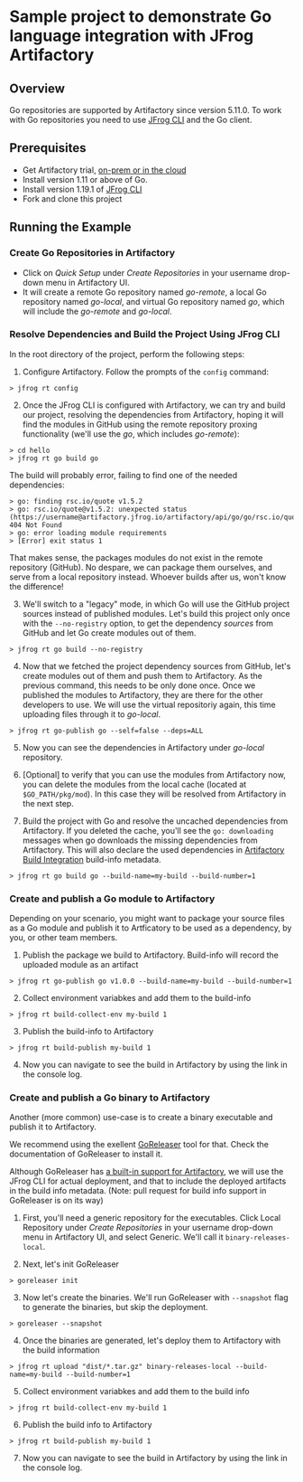 # Sample project to demonstrate Go language integration with JFrog Artifactory

## Overview
Go repositories are supported by Artifactory since version 5.11.0.
To work with Go repositories you need to use [JFrog CLI](https://www.jfrog.com/confluence/display/CLI/CLI+for+JFrog+Artifactory) and the Go client.

## Prerequisites
* Get Artifactory trial, [on-prem or in the cloud](https://jfrog.com/artifactory/free-trial/)
* Install version 1.11 or above of Go.
* Install version 1.19.1 of [JFrog CLI](https://jfrog.com/getcli/)
* Fork and clone this project

## Running the Example
### Create Go Repositories in Artifactory
* Click on *Quick Setup* under *Create Repositories* in your username drop-down menu in Artifactory UI.
* It will create a remote Go repository named *go-remote*, a local Go repository named *go-local*, and virtual Go repository named *go*, which will include the *go-remote* and *go-local*.

### Resolve Dependencies and Build the Project Using JFrog CLI
In the root directory of the project, perform the following steps:

1. Configure Artifactory. Follow the prompts of the `config` command: 

`> jfrog rt config`

2. Once the JFrog CLI is configured with Artifactory, we can try and build our project, resolving the dependencies from Artifactory, hoping it will find the modules in GitHub using the remote repository proxing functionality (we'll use the *go*, which includes *go-remote*):

```
> cd hello
> jfrog rt go build go
```

The build will probably error, failing to find one of the needed dependencies:
```
> go: finding rsc.io/quote v1.5.2
> go: rsc.io/quote@v1.5.2: unexpected status (https://username@artifactory.jfrog.io/artifactory/api/go/go/rsc.io/quote/@v/v1.5.2.info): 404 Not Found
> go: error loading module requirements
> [Error] exit status 1
```

That makes sense, the packages modules do not exist in the remote repository (GitHub). No despare, we can package them ourselves, and serve from a local repository instead. Whoever builds after us, won't know the difference!

3. We'll switch to a "legacy" mode, in which Go will use the GitHub project sources instead of published modules. Let's build this project only once with the `--no-registry` option, to get the dependency *sources* from GitHub and let Go create modules out of them.

`> jfrog rt go build --no-registry`

4. Now that we fetched the project dependency sources from GitHub, let's create modules out of them and push them to Artifactory. As the previous command, this needs to be only done once. Once we published the modules to Artifactory, they are there for the other developers to use. We will use the virtual repositoriy again, this time uploading files through it to *go-local*.

`> jfrog rt go-publish go --self=false --deps=ALL`

5. Now you can see the dependencies in Artifactory under *go-local* repository.

6. [Optional] to verify that you can use the modules from Artifactory now, you can delete the modules from the local cache (located at `$GO_PATH/pkg/mod`). In this case they will be resolved from Artifactory in the next step.

7. Build the project with Go and resolve the uncached dependencies from Artifactory. If you deleted the cache, you'll see the `go: downloading` messages when go downloads the missing dependencies from Artifactory. This will also declare the used dependencies in [Artifactory Build Integration](https://www.jfrog.com/confluence/display/RTF/Build+Integration) build-info metadata.

`> jfrog rt go build go --build-name=my-build --build-number=1`

### Create and publish a Go module to Artifactory
Depending on your scenario, you might want to package your source files as a Go module and publish it to Artficatory to be used as a dependency, by you, or other team members.

1. Publish the package we build to Artifactory. Build-info will record the uploaded module as an artifact

`> jfrog rt go-publish go v1.0.0 --build-name=my-build --build-number=1`

2. Collect environment variabkes and add them to the build-info

`> jfrog rt build-collect-env my-build 1`

3. Publish the build-info to Artifactory

`> jfrog rt build-publish my-build 1`

4. Now you can navigate to see the build in Artifactory by using the link in the console log.

### Create and publish a Go binary to Artifactory
Another (more common) use-case is to create a binary executable and publish it to Artifactory. 

We recommend using the exellent [GoReleaser](https://goreleaser.com/) tool for that. Check the documentation of GoReleaser to install it. 

Although GoReleaser has [a built-in support for Artifactory](https://goreleaser.com/customization/#Artifactory), we will use the JFrog CLI for actual deployment, and that to include the deployed artifacts in the build info metadata. (Note: pull request for build info support in GoReleaser is on its way)

1. First, you'll need a generic repository for the executables. Click Local Repository under *Create Repositories* in your username drop-down menu in Artifactory UI, and select Generic. We'll call it `binary-releases-local`.

2. Next, let's init GoReleaser

`> goreleaser init`

3. Now let's create the binaries. We'll run GoReleaser with `--snapshot` flag to generate the binaries, but skip the deployment.

`> goreleaser --snapshot`

4. Once the binaries are generated, let's deploy them to Artifactory with the build information

`> jfrog rt upload "dist/*.tar.gz" binary-releases-local --build-name=my-build --build-number=1`

5. Collect environment variabkes and add them to the build info

`> jfrog rt build-collect-env my-build 1`

6. Publish the build info to Artifactory

`> jfrog rt build-publish my-build 1`

7. Now you can navigate to see the build in Artifactory by using the link in the console log.
